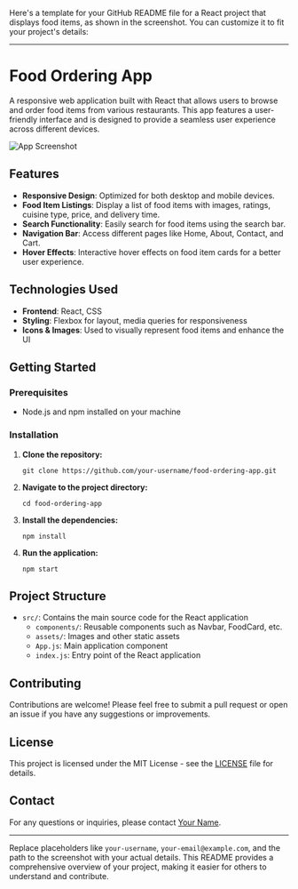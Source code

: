 Here's a template for your GitHub README file for a React project that displays food items, as shown in the screenshot. You can customize it to fit your project's details:

---

# Food Ordering App

A responsive web application built with React that allows users to browse and order food items from various restaurants. This app features a user-friendly interface and is designed to provide a seamless user experience across different devices.

![App Screenshot](./path-to-your-screenshot.png)

## Features

- **Responsive Design**: Optimized for both desktop and mobile devices.
- **Food Item Listings**: Display a list of food items with images, ratings, cuisine type, price, and delivery time.
- **Search Functionality**: Easily search for food items using the search bar.
- **Navigation Bar**: Access different pages like Home, About, Contact, and Cart.
- **Hover Effects**: Interactive hover effects on food item cards for a better user experience.

## Technologies Used

- **Frontend**: React, CSS
- **Styling**: Flexbox for layout, media queries for responsiveness
- **Icons & Images**: Used to visually represent food items and enhance the UI

## Getting Started

### Prerequisites

- Node.js and npm installed on your machine

### Installation

1. **Clone the repository:**
   ```
   git clone https://github.com/your-username/food-ordering-app.git
   ```
2. **Navigate to the project directory:**
   ```
   cd food-ordering-app
   ```
3. **Install the dependencies:**
   ```
   npm install
   ```
4. **Run the application:**
   ```
   npm start
   ```

## Project Structure

- `src/`: Contains the main source code for the React application
  - `components/`: Reusable components such as Navbar, FoodCard, etc.
  - `assets/`: Images and other static assets
  - `App.js`: Main application component
  - `index.js`: Entry point of the React application

## Contributing

Contributions are welcome! Please feel free to submit a pull request or open an issue if you have any suggestions or improvements.

## License

This project is licensed under the MIT License - see the [LICENSE](LICENSE) file for details.

## Contact

For any questions or inquiries, please contact [Your Name](mailto:your-email@example.com).

---

Replace placeholders like `your-username`, `your-email@example.com`, and the path to the screenshot with your actual details. This README provides a comprehensive overview of your project, making it easier for others to understand and contribute.

